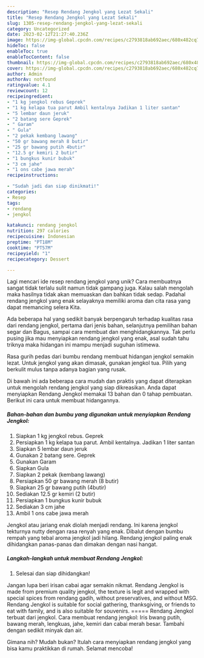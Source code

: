 ```yaml
---
description: "Resep Rendang Jengkol yang Lezat Sekali"
title: "Resep Rendang Jengkol yang Lezat Sekali"
slug: 1305-resep-rendang-jengkol-yang-lezat-sekali
category: Uncategorized
date: 2023-02-12T21:27:40.236Z
image: https://img-global.cpcdn.com/recipes/c2793818ab692aec/680x482cq70/rendang-jengkol-foto-resep-utama.jpg
hideToc: false
enableToc: true
enableTocContent: false
thumbnail: https://img-global.cpcdn.com/recipes/c2793818ab692aec/680x482cq70/rendang-jengkol-foto-resep-utama.jpg
cover: https://img-global.cpcdn.com/recipes/c2793818ab692aec/680x482cq70/rendang-jengkol-foto-resep-utama.jpg
author: Admin
authorAv: notfound
ratingvalue: 4.1
reviewcount: 12
recipeingredient:
- "1 kg jengkol rebus Geprek"
- "1 kg kelapa tua parut Ambil kentalnya Jadikan 1 liter santan"
- "5 lembar daun jeruk"
- "2 batang sere Geprek"
- " Garam"
- " Gula"
- "2 pekak kembang lawang"
- "50 gr bawang merah 8 butir"
- "25 gr bawang putih 4butir"
- "12.5 gr kemiri 2 butir"
- "1 bungkus kunir bubuk"
- "3 cm jahe"
- "1 ons cabe jawa merah"
recipeinstructions:

- "Sudah jadi dan siap dinikmati!"
categories:
- Resep
tags:
- rendang
- jengkol

katakunci: rendang jengkol 
nutrition: 297 calories
recipecuisine: Indonesian
preptime: "PT18M"
cooktime: "PT57M"
recipeyield: "1"
recipecategory: Dessert

---
```





Lagi mencari ide resep rendang jengkol yang unik? Cara membuatnya sangat tidak terlalu sulit namun tidak gampang juga. Kalau salah mengolah maka hasilnya tidak akan memuaskan dan bahkan tidak sedap. Padahal rendang jengkol yang enak selayaknya memiliki aroma dan cita rasa yang dapat memancing selera Kita.





Ada beberapa hal yang sedikit banyak berpengaruh terhadap kualitas rasa dari rendang jengkol, pertama dari jenis bahan, selanjutnya pemilihan bahan segar dan Bagus, sampai cara membuat dan menghidangkannya. Tak perlu pusing jika mau menyiapkan rendang jengkol yang enak,      asal sudah tahu triknya maka hidangan ini mampu menjadi suguhan istimewa.














Rasa gurih pedas dari bumbu rendang membuat hidangan jengkol semakin lezat. Untuk jengkol yang akan dimasak, gunakan jengkol tua. Pilih yang berkulit mulus tanpa adanya bagian yang rusak.






Di bawah ini ada beberapa cara mudah dan praktis yang dapat diterapkan untuk mengolah rendang jengkol yang siap dikreasikan. Anda dapat menyiapkan Rendang Jengkol memakai 13 bahan dan 0 tahap pembuatan. Berikut ini cara untuk membuat hidangannya.

<!--inarticleads1-->

##### Bahan-bahan dan bumbu yang digunakan untuk menyiapkan Rendang Jengkol:

1. Siapkan 1 kg jengkol rebus. Geprek
1. Persiapkan 1 kg kelapa tua parut. Ambil kentalnya. Jadikan 1 liter santan
1. Siapkan 5 lembar daun jeruk
1. Gunakan 2 batang sere. Geprek
1. Gunakan  Garam
1. Siapkan  Gula
1. Siapkan 2 pekak (kembang lawang)
1. Persiapkan 50 gr bawang merah (8 butir)
1. Siapkan 25 gr bawang putih (4butir)
1. Sediakan 12.5 gr kemiri (2 butir)
1. Persiapkan 1 bungkus kunir bubuk
1. Sediakan 3 cm jahe
1. Ambil 1 ons cabe jawa merah


Jengkol atau jariang enak diolah menjadi rendang. Ini karena jengkol tekturnya nutty dengan rasa renyah yang enak. Dibalut dengan bumbu rempah yang tebal aroma jengkol jadi hilang. Rendang jengkol paling enak dihidangkan panas-panas dan dimakan dengan nasi hangat. 

<!--inarticleads2-->

##### Langkah-langkah untuk membuat Rendang Jengkol:


1. Selesai dan siap dihidangkan!

Jangan lupa beri irisan cabai agar semakin nikmat. Rendang Jengkol is made from premium quality jengkol, the texture is legit and wrapped with special spices from rendang gadih, without preservatives, and without MSG. Rendang Jengkol is suitable for social gathering, thanksgiving, or friends to eat with family, and is also suitable for souvenirs. ===== Rendang Jengkol terbuat dari jengkol. Cara membuat rendang jengkol: Iris bwang putih, bawang merah, lengkuas, jahe, kemiri dan cabai merah besar. Tambahi dengan sedikit minyak dan air. 

Gimana nih? Mudah bukan? Itulah cara menyiapkan rendang jengkol yang bisa kamu praktikkan di rumah. Selamat mencoba!

